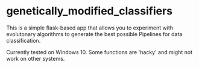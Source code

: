 # genetically_modified_classifiers
This is a simple flask-based app that allows you to experiment with evolutonary algorithms to generate the best possible Pipelines for data classification.

Currently tested on Windows 10. Some functions are 'hacky' and might not work on other systems.
